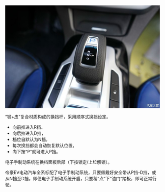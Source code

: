 
![](002.jpg)

“钢+皮”复合材质构成的换挡杆，采用顺序式换挡设定。

+ 向前推进入R挡、
+ 向后拉进入D挡，
+ 档位自默认为N挡，
+ 每次换挡都会自动恢复默认位置，
+ 向下按“P”就可进入P挡。

电子手制动系统在换档面板后部（下按锁定/上垃解锁）。

帝豪EV电动汽车全系标配了电子手制动系统，只要佩戴好安全带从P挡-D挡，或从N挡至D挡，即便电子手制动系统开启，只要稍“点”下“油门”踏板，即可正常行驶。

